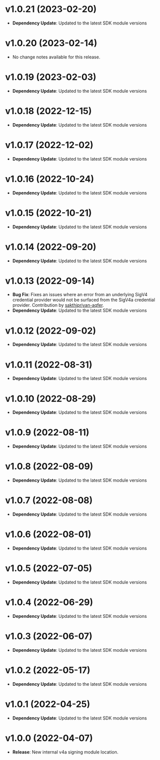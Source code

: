 # v1.0.21 (2023-02-20)

* **Dependency Update**: Updated to the latest SDK module versions

# v1.0.20 (2023-02-14)

* No change notes available for this release.

# v1.0.19 (2023-02-03)

* **Dependency Update**: Updated to the latest SDK module versions

# v1.0.18 (2022-12-15)

* **Dependency Update**: Updated to the latest SDK module versions

# v1.0.17 (2022-12-02)

* **Dependency Update**: Updated to the latest SDK module versions

# v1.0.16 (2022-10-24)

* **Dependency Update**: Updated to the latest SDK module versions

# v1.0.15 (2022-10-21)

* **Dependency Update**: Updated to the latest SDK module versions

# v1.0.14 (2022-09-20)

* **Dependency Update**: Updated to the latest SDK module versions

# v1.0.13 (2022-09-14)

* **Bug Fix**: Fixes an issues where an error from an underlying SigV4 credential provider would not be surfaced from the SigV4a credential provider. Contribution by [sakthipriyan-aqfer](https://github.com/sakthipriyan-aqfer).
* **Dependency Update**: Updated to the latest SDK module versions

# v1.0.12 (2022-09-02)

* **Dependency Update**: Updated to the latest SDK module versions

# v1.0.11 (2022-08-31)

* **Dependency Update**: Updated to the latest SDK module versions

# v1.0.10 (2022-08-29)

* **Dependency Update**: Updated to the latest SDK module versions

# v1.0.9 (2022-08-11)

* **Dependency Update**: Updated to the latest SDK module versions

# v1.0.8 (2022-08-09)

* **Dependency Update**: Updated to the latest SDK module versions

# v1.0.7 (2022-08-08)

* **Dependency Update**: Updated to the latest SDK module versions

# v1.0.6 (2022-08-01)

* **Dependency Update**: Updated to the latest SDK module versions

# v1.0.5 (2022-07-05)

* **Dependency Update**: Updated to the latest SDK module versions

# v1.0.4 (2022-06-29)

* **Dependency Update**: Updated to the latest SDK module versions

# v1.0.3 (2022-06-07)

* **Dependency Update**: Updated to the latest SDK module versions

# v1.0.2 (2022-05-17)

* **Dependency Update**: Updated to the latest SDK module versions

# v1.0.1 (2022-04-25)

* **Dependency Update**: Updated to the latest SDK module versions

# v1.0.0 (2022-04-07)

* **Release**: New internal v4a signing module location.

